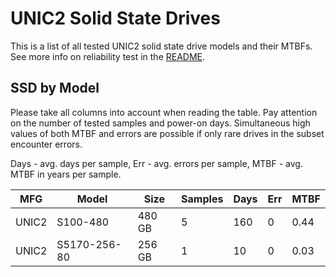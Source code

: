 UNIC2 Solid State Drives
========================

This is a list of all tested UNIC2 solid state drive models and their MTBFs. See
more info on reliability test in the [README](https://github.com/linuxhw/SMART).

SSD by Model
------------

Please take all columns into account when reading the table. Pay attention on the
number of tested samples and power-on days. Simultaneous high values of both MTBF
and errors are possible if only rare drives in the subset encounter errors.

Days - avg. days per sample,
Err  - avg. errors per sample,
MTBF - avg. MTBF in years per sample.

| MFG       | Model              | Size   | Samples | Days  | Err   | MTBF |
|-----------|--------------------|--------|---------|-------|-------|------|
| UNIC2     | S100-480           | 480 GB | 5       | 160   | 0     | 0.44   |
| UNIC2     | S5170-256-80       | 256 GB | 1       | 10    | 0     | 0.03   |
